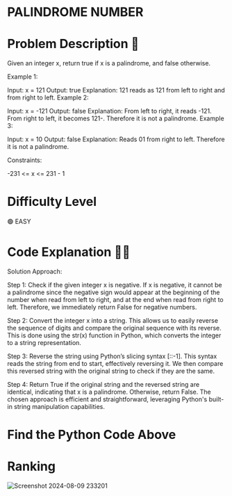 # PALINDROME NUMBER

# Problem Description 📄

Given an integer x, return true if x is a palindrome, and false otherwise.

Example 1:

Input: x = 121
Output: true
Explanation: 121 reads as 121 from left to right and from right to left.
Example 2:

Input: x = -121
Output: false
Explanation: From left to right, it reads -121. From right to left, it becomes 121-. Therefore it is not a palindrome.
Example 3:

Input: x = 10
Output: false
Explanation: Reads 01 from right to left. Therefore it is not a palindrome.
 
Constraints:

-231 <= x <= 231 - 1


# Difficulty Level
🟢 EASY

# Code Explanation 🧑‍💻

Solution Approach:

Step 1:
Check if the given integer x is negative. If x is negative, it cannot be a palindrome since the negative sign would appear at the beginning of the number when read from left to right, and at the end when read from right to left. Therefore, we immediately return False for negative numbers.

Step 2:
Convert the integer x into a string. This allows us to easily reverse the sequence of digits and compare the original sequence with its reverse. This is done using the str(x) function in Python, which converts the integer to a string representation.

Step 3:
Reverse the string using Python’s slicing syntax [::-1]. This syntax reads the string from end to start, effectively reversing it. We then compare this reversed string with the original string to check if they are the same.

Step 4:
Return True if the original string and the reversed string are identical, indicating that x is a palindrome. Otherwise, return False. The chosen approach is efficient and straightforward, leveraging Python's built-in string manipulation capabilities.

# Find the Python Code Above

# Ranking
![Screenshot 2024-08-09 233201](https://github.com/user-attachments/assets/3784f66c-d55c-4e37-9ba5-392d0644cc44)
